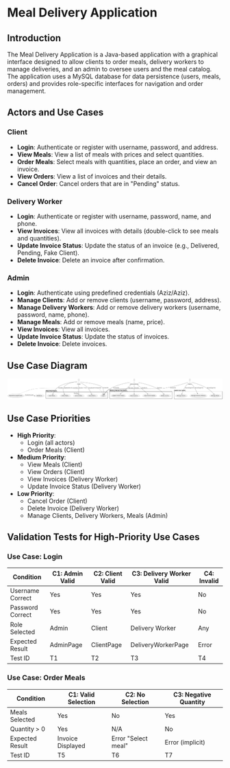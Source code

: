 # Meal Delivery Application

## Introduction
The Meal Delivery Application is a Java-based application with a graphical interface designed to allow clients to order meals, delivery workers to manage deliveries, and an admin to oversee users and the meal catalog. The application uses a MySQL database for data persistence (users, meals, orders) and provides role-specific interfaces for navigation and order management.

## Actors and Use Cases
### Client
- **Login**: Authenticate or register with username, password, and address.
- **View Meals**: View a list of meals with prices and select quantities.
- **Order Meals**: Select meals with quantities, place an order, and view an invoice.
- **View Orders**: View a list of invoices and their details.
- **Cancel Order**: Cancel orders that are in "Pending" status.

### Delivery Worker
- **Login**: Authenticate or register with username, password, name, and phone.
- **View Invoices**: View all invoices with details (double-click to see meals and quantities).
- **Update Invoice Status**: Update the status of an invoice (e.g., Delivered, Pending, Fake Client).
- **Delete Invoice**: Delete an invoice after confirmation.

### Admin
- **Login**: Authenticate using predefined credentials (Aziz/Aziz).
- **Manage Clients**: Add or remove clients (username, password, address).
- **Manage Delivery Workers**: Add or remove delivery workers (username, password, name, phone).
- **Manage Meals**: Add or remove meals (name, price).
- **View Invoices**: View all invoices.
- **Update Invoice Status**: Update the status of invoices.
- **Delete Invoice**: Delete invoices.

## Use Case Diagram
![Use Case Diagram](Diagrammes/Diagramme%20De%20Cas%20D'Utilisation.png)

## Use Case Priorities
- **High Priority**:
  - Login (all actors)
  - Order Meals (Client)
- **Medium Priority**:
  - View Meals (Client)
  - View Orders (Client)
  - View Invoices (Delivery Worker)
  - Update Invoice Status (Delivery Worker)
- **Low Priority**:
  - Cancel Order (Client)
  - Delete Invoice (Delivery Worker)
  - Manage Clients, Delivery Workers, Meals (Admin)

## Validation Tests for High-Priority Use Cases
### Use Case: Login
| Condition         | C1: Admin Valid | C2: Client Valid | C3: Delivery Worker Valid | C4: Invalid |
|-------------------|-----------------|------------------|---------------------------|-------------|
| Username Correct  | Yes             | Yes              | Yes                       | No          |
| Password Correct  | Yes             | Yes              | Yes                       | No          |
| Role Selected     | Admin           | Client           | Delivery Worker           | Any         |
| Expected Result   | AdminPage       | ClientPage       | DeliveryWorkerPage        | Error       |
| Test ID           | T1              | T2               | T3                        | T4          |

### Use Case: Order Meals
| Condition         | C1: Valid Selection | C2: No Selection | C3: Negative Quantity |
|-------------------|---------------------|------------------|-----------------------|
| Meals Selected    | Yes                 | No               | Yes                   |
| Quantity > 0      | Yes                 | N/A              | No                    |
| Expected Result   | Invoice Displayed   | Error "Select meal" | Error (implicit)      |
| Test ID           | T5                  | T6               | T7                    |